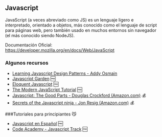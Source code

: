 ## Javascript

JavaScript (a veces abreviado como JS) es un lenguaje ligero e interpretado,
orientado a objetos, más conocido como el lenguaje de script para páginas web,
pero también usado en muchos entornos sin navegador (el más conocido siendo NodeJS).

Documentación Oficial: https://developer.mozilla.org/en/docs/Web/JavaScript

### Algunos recursos

* [Learning Javascript Design Patterns - Addy Osmain](http://addyosmani.com/resources/essentialjsdesignpatterns/book/)
* [Javascript Garden](http://bonsaiden.github.io/JavaScript-Garden) :free:
* [Eloquent Javascript](http://eloquentjavascript.net/contents.html) :free:
* [The Modern JavaScript Tutorial](http://javascript.info) :free:
* [Javascript: The Good Parts - Douglas Crockford (Amazon.com)](http://amzn.com/0596517742) :moneybag:
* [Secrets of the Javascript ninja - Jon Resig (Amazon.com)](http://amzn.com/193398869X) :moneybag:

###Tutoriales para principiantes :smirk_cat:
* [Javascript en Español](http://librosweb.es/javascript/) :free:
* [Code Academy - Javascript Track](http://www.codecademy.com/tracks/javascript) :free:
